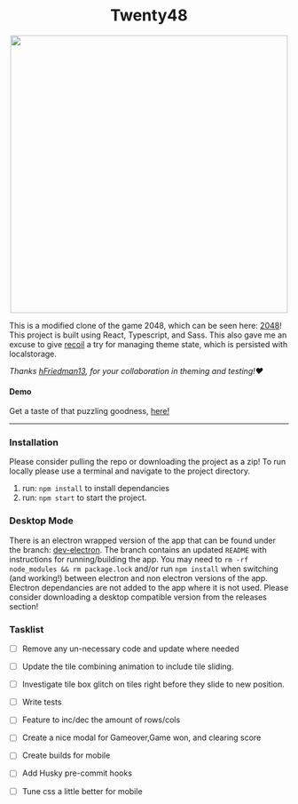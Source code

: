 <h1 align="center">Twenty48</h1>
<center>
<img src="./assets/twenty48.gif" height="500px" width="500px" />
</center>


This is a modified clone of the game 2048, which can be seen here: [2048](https://2048game.com/)! This project is built using React, Typescript, and Sass. This also gave me an excuse to give [recoil](https://github.com/facebookexperimental/Recoil) a try for managing theme state, which is persisted with localstorage.

*Thanks [hFriedman13](https://github.com/Hfriedman13), for your collaboration in theming and testing!:heart:*

#### Demo
Get a taste of that puzzling goodness, [here!](https://cgado12.github.io/Twenty48/)
- - - - 

### Installation
Please consider pulling the repo or downloading the project as a zip! To run locally please use a terminal and navigate to the project directory.

1) run: `npm install` to install dependancies
3) run: `npm start` to start the project.

### Desktop Mode
There is an electron wrapped version of the app that can be found under the branch: [dev-electron](https://github.com/cgado12/Twenty48/tree/dev-electron). The branch contains an updated `README` with instructions for running/building the app. You may need to `rm -rf node_modules && rm package.lock` and/or run `npm install` when switching (and working!) between electron and non electron versions of the app. Electron dependancies are not added to the app where it is not used. Please consider downloading a desktop compatible version from the releases section!

### Tasklist
- [ ] Remove any un-necessary code and update where needed
- [ ] Update the tile combining animation to include tile sliding.
- [ ] Investigate tile box glitch on tiles right before they slide to new position.
- [ ] Write tests 
- [ ] Feature to inc/dec the amount of rows/cols
- [ ] Create a nice modal for Gameover,Game won, and clearing score
- [ ] Create builds for mobile
- [ ] Add Husky pre-commit hooks
- [ ] Tune css a little better for mobile

